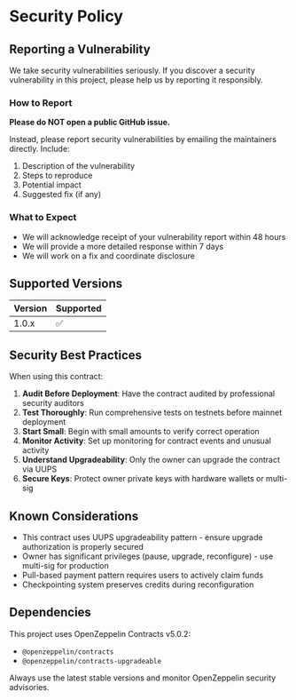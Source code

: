 # Security Policy

## Reporting a Vulnerability

We take security vulnerabilities seriously. If you discover a security vulnerability in this project, please help us by reporting it responsibly.

### How to Report

**Please do NOT open a public GitHub issue.**

Instead, please report security vulnerabilities by emailing the maintainers directly. Include:

1. Description of the vulnerability
2. Steps to reproduce
3. Potential impact
4. Suggested fix (if any)

### What to Expect

- We will acknowledge receipt of your vulnerability report within 48 hours
- We will provide a more detailed response within 7 days
- We will work on a fix and coordinate disclosure

## Supported Versions

| Version | Supported          |
| ------- | ------------------ |
| 1.0.x   | :white_check_mark: |

## Security Best Practices

When using this contract:

1. **Audit Before Deployment**: Have the contract audited by professional security auditors
2. **Test Thoroughly**: Run comprehensive tests on testnets before mainnet deployment
3. **Start Small**: Begin with small amounts to verify correct operation
4. **Monitor Activity**: Set up monitoring for contract events and unusual activity
5. **Understand Upgradeability**: Only the owner can upgrade the contract via UUPS
6. **Secure Keys**: Protect owner private keys with hardware wallets or multi-sig

## Known Considerations

- This contract uses UUPS upgradeability pattern - ensure upgrade authorization is properly secured
- Owner has significant privileges (pause, upgrade, reconfigure) - use multi-sig for production
- Pull-based payment pattern requires users to actively claim funds
- Checkpointing system preserves credits during reconfiguration

## Dependencies

This project uses OpenZeppelin Contracts v5.0.2:
- `@openzeppelin/contracts`
- `@openzeppelin/contracts-upgradeable`

Always use the latest stable versions and monitor OpenZeppelin security advisories.

